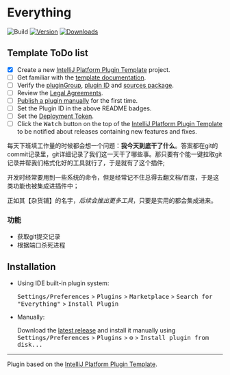 # Everything

![Build](https://github.com/ZimaBlue1995/Everything/workflows/Build/badge.svg)
[![Version](https://img.shields.io/jetbrains/plugin/v/PLUGIN_ID.svg)](https://plugins.jetbrains.com/plugin/PLUGIN_ID)
[![Downloads](https://img.shields.io/jetbrains/plugin/d/PLUGIN_ID.svg)](https://plugins.jetbrains.com/plugin/PLUGIN_ID)

## Template ToDo list
- [x] Create a new [IntelliJ Platform Plugin Template][template] project.
- [ ] Get familiar with the [template documentation][template].
- [ ] Verify the [pluginGroup](/gradle.properties), [plugin ID](/src/main/resources/META-INF/plugin.xml) and [sources package](/src/main/kotlin).
- [ ] Review the [Legal Agreements](https://plugins.jetbrains.com/docs/marketplace/legal-agreements.html).
- [ ] [Publish a plugin manually](https://plugins.jetbrains.com/docs/intellij/publishing-plugin.html?from=IJPluginTemplate) for the first time.
- [ ] Set the Plugin ID in the above README badges.
- [ ] Set the [Deployment Token](https://plugins.jetbrains.com/docs/marketplace/plugin-upload.html).
- [ ] Click the <kbd>Watch</kbd> button on the top of the [IntelliJ Platform Plugin Template][template] to be notified about releases containing new features and fixes.

<!-- Plugin description -->
每天下班填工作量的时候都会想一个问题：**我今天到底干了什么**。答案都在git的commit记录里，git详细记录了我们这一天干了哪些事。那只要有个能一键拉取git记录并帮我们格式化好的工具就行了，于是就有了这个插件;

开发时经常要用到一些系统的命令，但是经常记不住总得去翻文档/百度，于是这类功能也被集成进插件中；

正如其【杂货铺】的名字，_后续会推出更多工具_，只要是实用的都会集成进来。

### 功能
* 获取git提交记录
* 根据端口杀死进程

<!-- Plugin description end -->

## Installation

- Using IDE built-in plugin system:
  
  <kbd>Settings/Preferences</kbd> > <kbd>Plugins</kbd> > <kbd>Marketplace</kbd> > <kbd>Search for "Everything"</kbd> >
  <kbd>Install Plugin</kbd>
  
- Manually:

  Download the [latest release](https://github.com/ZimaBlue1995/Everything/releases/latest) and install it manually using
  <kbd>Settings/Preferences</kbd> > <kbd>Plugins</kbd> > <kbd>⚙️</kbd> > <kbd>Install plugin from disk...</kbd>


---
Plugin based on the [IntelliJ Platform Plugin Template][template].

[template]: https://github.com/JetBrains/intellij-platform-plugin-template
